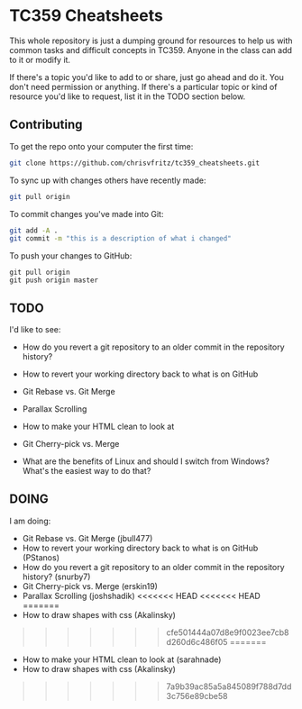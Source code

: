 # TC359 Cheatsheets

This whole repository is just a dumping ground for resources to help us with common tasks and difficult concepts in TC359. Anyone in the class can add to it or modify it.

If there's a topic you'd like to add to or share, just go ahead and do it. You don't need permission or anything. If there's a particular topic or kind of resource you'd like to request, list it in the TODO section below.

## Contributing

To get the repo onto your computer the first time:

``` bash
git clone https://github.com/chrisvfritz/tc359_cheatsheets.git
```

To sync up with changes others have recently made:

``` bash
git pull origin
```

To commit changes you've made into Git:

``` bash
git add -A .
git commit -m "this is a description of what i changed"
```

To push your changes to GitHub:

```
git pull origin
git push origin master
```

## TODO

I'd like to see:


- How do you revert a git repository to an older commit in the repository history?
- How to revert your working directory back to what is on GitHub
- Git Rebase vs. Git Merge
- Parallax Scrolling
- How to make your HTML clean to look at

- Git Cherry-pick vs. Merge
- What are the benefits of Linux and should I switch from Windows? What's the easiest way to do that?

## DOING

I am doing:
- Git Rebase vs. Git Merge (jbull477)
- How to revert your working directory back to what is on GitHub (PStanos)
- How do you revert a git repository to an older commit in the repository history? (snurby7)
- Git Cherry-pick vs. Merge (erskin19)
- Parallax Scrolling (joshshadik)
<<<<<<< HEAD
<<<<<<< HEAD
=======
- How to draw shapes with css (Akalinsky)
>>>>>>> cfe501444a07d8e9f0023ee7cb8d260d6c486f05
=======
- How to make your HTML clean to look at (sarahnade)
- How to draw shapes with css (Akalinsky)

>>>>>>> 7a9b39ac85a5a845089f788d7dd3c756e89cbe58
